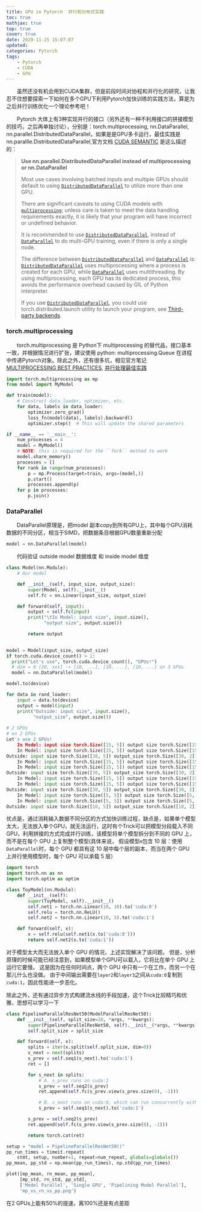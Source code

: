```yaml
---
title: GPU in Pytorch  并行和分布式实践
toc: true
mathjax: true
top: true
cover: true
date: 2020-11-25 15:07:07
updated:
categories: Pytorch
tags:
	- Pytorch
	- CUDA
	- GPU
---
```


　　虽然还没有机会用到CUDA集群，但是前段时间对协程和并行化的研究，让我忍不住想要探索一下如何在多个GPU下利用Pytorch加快训练的实践方法，算是为之后并行训练优化一个理论参考吧！

　　Pytorch 大体上有3种实现并行的接口（另外还有一种不利用接口的拼接模型的技巧，之后再单独讨论），分别是：torch.multiprocessing, nn.DataParallel, nn.parallel.DistributedDataParallel，如果是是GPU多卡运行，最佳实践是 nn.parallle.DistributedDataParallel,官方文档 [CUDA SEMANTIC](https://pytorch.org/docs/stable/notes/cuda.html#cuda-nn-ddp-instead) 是这么描述的：

> **Use nn.parallel.DistributedDataParallel instead of multiprocessing or nn.DataParallel**
>
> Most use cases involving batched inputs and multiple GPUs should default to using [`DistributedDataParallel`](https://pytorch.org/docs/stable/generated/torch.nn.parallel.DistributedDataParallel.html#torch.nn.parallel.DistributedDataParallel) to utilize more than one GPU.
>
> There are significant caveats to using CUDA models with [`multiprocessing`](https://pytorch.org/docs/stable/multiprocessing.html#module-torch.multiprocessing); unless care is taken to meet the data handling requirements exactly, it is likely that your program will have incorrect or undefined behavior.
>
> It is recommended to use [`DistributedDataParallel`](https://pytorch.org/docs/stable/generated/torch.nn.parallel.DistributedDataParallel.html#torch.nn.parallel.DistributedDataParallel), instead of [`DataParallel`](https://pytorch.org/docs/stable/generated/torch.nn.DataParallel.html#torch.nn.DataParallel) to do multi-GPU training, even if there is only a single node.
>
> The difference between [`DistributedDataParallel`](https://pytorch.org/docs/stable/generated/torch.nn.parallel.DistributedDataParallel.html#torch.nn.parallel.DistributedDataParallel) and [`DataParallel`](https://pytorch.org/docs/stable/generated/torch.nn.DataParallel.html#torch.nn.DataParallel) is: [`DistributedDataParallel`](https://pytorch.org/docs/stable/generated/torch.nn.parallel.DistributedDataParallel.html#torch.nn.parallel.DistributedDataParallel) uses multiprocessing where a process is created for each GPU, while [`DataParallel`](https://pytorch.org/docs/stable/generated/torch.nn.DataParallel.html#torch.nn.DataParallel) uses multithreading. By using multiprocessing, each GPU has its dedicated process, this avoids the performance overhead caused by GIL of Python interpreter.
>
> If you use [`DistributedDataParallel`](https://pytorch.org/docs/stable/generated/torch.nn.parallel.DistributedDataParallel.html#torch.nn.parallel.DistributedDataParallel), you could use torch.distributed.launch utility to launch your program, see [Third-party backends](https://pytorch.org/docs/stable/distributed.html#distributed-launch).



### torch.multiprocessing

　　torch.multiprocessing 是 Python下 multiprocessing 的替代品，接口基本一致，并根据情况进行扩张，建议使用 python: multiprocessing.Queue 在进程中传递Pytorch对象。除此之外，还有很多坑，相见官方笔记 [MULTIPROCESSING BEST PRACTICES](https://pytorch.org/docs/stable/notes/multiprocessing.html), [并行处理最佳实践](https://pytorch.apachecn.org/docs/1.4/64.html)

```python
import torch.multiprocessing as mp
from model import MyModel

def train(model):
    # Construct data_loader, optimizer, etc.
    for data, labels in data_loader:
        optimizer.zero_grad()
        loss_fn(model(data), labels).backward()
        optimizer.step()  # This will update the shared parameters

if __name__ == '__main__':
    num_processes = 4
    model = MyModel()
    # NOTE: this is required for the ``fork`` method to work
    model.share_memory()
    processes = []
    for rank in range(num_processes):
        p = mp.Process(target=train, args=(model,))
        p.start()
        processes.append(p)
    for p in processes:
        p.join()
```



### DataParallel

　　DataParallel原理是，把model 副本copy到所有GPU上，其中每个GPU消耗数据的不同分区，相当于SIMD，把数据条目根据GPU数量重新分配

```python
model = nn.DataParallel(model)
```

　　代码验证 outside model 数据维度  和 inside model 维度

```python
class Model(nn.Module):
    # Our model

    def __init__(self, input_size, output_size):
        super(Model, self).__init__()
        self.fc = nn.Linear(input_size, output_size)

    def forward(self, input):
        output = self.fc(input)
        print("\tIn Model: input size", input.size(),
              "output size", output.size())

        return output
        

model = Model(input_size, output_size)
if torch.cuda.device_count() > 1:
  print("Let's use", torch.cuda.device_count(), "GPUs!")
  # dim = 0 [30, xxx] -> [10, ...], [10, ...], [10, ...] on 3 GPUs
  model = nn.DataParallel(model)

model.to(device)

for data in rand_loader:
    input = data.to(device)
    output = model(input)
    print("Outside: input size", input.size(),
          "output_size", output.size())
    
# 2 GPUs
# on 2 GPUs
Let's use 2 GPUs!
    In Model: input size torch.Size([15, 5]) output size torch.Size([15, 2])
    In Model: input size torch.Size([15, 5]) output size torch.Size([15, 2])
Outside: input size torch.Size([30, 5]) output_size torch.Size([30, 2])
    In Model: input size torch.Size([15, 5]) output size torch.Size([15, 2])
    In Model: input size torch.Size([15, 5]) output size torch.Size([15, 2])
Outside: input size torch.Size([30, 5]) output_size torch.Size([30, 2])
    In Model: input size torch.Size([15, 5]) output size torch.Size([15, 2])
    In Model: input size torch.Size([15, 5]) output size torch.Size([15, 2])
Outside: input size torch.Size([30, 5]) output_size torch.Size([30, 2])
    In Model: input size torch.Size([5, 5]) output size torch.Size([5, 2])
    In Model: input size torch.Size([5, 5]) output size torch.Size([5, 2])
Outside: input size torch.Size([10, 5]) output_size torch.Size([10, 2])
```

优点是，通过消耗输入数据不同分区的方式加快训练过程，缺点是，如果单个模型太大，无法放入单个GPU，就无法运行，这时有个Trick可以把模型分段载入不同GPU，利用拼接的方式完成并行训练，该模型将单个模型拆分到不同的 GPU 上，而不是在每个 GPU 上复制整个模型(具体来说， 假设模型`m`包含 10 层：使用`DataParallel`时，每个 GPU 都具有这 10 层中每个层的副本，而当在两个 GPU 上并行使用模型时，每个 GPU 可以承载 5 层）

```python
import torch
import torch.nn as nn
import torch.optim as optim

class ToyModel(nn.Module):
    def __init__(self):
        super(ToyModel, self).__init__()
        self.net1 = torch.nn.Linear(10, 10).to('cuda:0')
        self.relu = torch.nn.ReLU()
        self.net2 = torch.nn.Linear(10, 5).to('cuda:1')

    def forward(self, x):
        x = self.relu(self.net1(x.to('cuda:0')))
        return self.net2(x.to('cuda:1'))
```

对于模型太大而无法放入单个 GPU 的情况，上述实现解决了该问题。 但是，分析原理的时候可能已经注意到，如果模型单个GPU可以载入，它将比在单个 GPU 上运行它要慢。 这是因为在任何时间点，两个 GPU 中只有一个在工作，而另一个在那儿什么也没做。 由于中间输出需要在`layer2`和`layer3`之间从`cuda:0`复制到`cuda:1`，因此性能进一步恶化。

除此之外，还有通过异步方式构建流水线的手段加速，这个Trick比较精巧和优雅，思想可以学习一下

```python
class PipelineParallelResNet50(ModelParallelResNet50):
    def __init__(self, split_size=20, *args, **kwargs):
        super(PipelineParallelResNet50, self).__init__(*args, **kwargs)
        self.split_size = split_size

    def forward(self, x):
        splits = iter(x.split(self.split_size, dim=0))
        s_next = next(splits)
        s_prev = self.seq1(s_next).to('cuda:1')
        ret = []

        for s_next in splits:
            # A. s_prev runs on cuda:1
            s_prev = self.seq2(s_prev)
            ret.append(self.fc(s_prev.view(s_prev.size(0), -1)))

            # B. s_next runs on cuda:0, which can run concurrently with A
            s_prev = self.seq1(s_next).to('cuda:1')

        s_prev = self.seq2(s_prev)
        ret.append(self.fc(s_prev.view(s_prev.size(0), -1)))

        return torch.cat(ret)

setup = "model = PipelineParallelResNet50()"
pp_run_times = timeit.repeat(
    stmt, setup, number=1, repeat=num_repeat, globals=globals())
pp_mean, pp_std = np.mean(pp_run_times), np.std(pp_run_times)

plot([mp_mean, rn_mean, pp_mean],
     [mp_std, rn_std, pp_std],
     ['Model Parallel', 'Single GPU', 'Pipelining Model Parallel'],
     'mp_vs_rn_vs_pp.png')
```

在2 GPUs上能有50%的提速，离100%还是有点差距



### 

### 